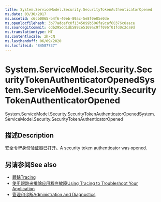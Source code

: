 ```yaml
---
title: System.ServiceModel.Security.SecurityTokenAuthenticatorOpened
ms.date: 03/30/2017
ms.assetid: c6cb0065-b4f6-40eb-89ac-5e8f0e05e0de
ms.openlocfilehash: 3b77adcefc0f1345099b506fa9caf60376c8aace
ms.sourcegitcommit: cdb295dd1db589ce5169ac9ff096f01fd0c2da9d
ms.translationtype: MT
ms.contentlocale: zh-CN
ms.lasthandoff: 06/09/2020
ms.locfileid: "84587737"
---
```

# <a name="systemservicemodelsecuritysecuritytokenauthenticatoropened"></a><span data-ttu-id="ed51c-102">System.ServiceModel.Security.SecurityTokenAuthenticatorOpened</span><span class="sxs-lookup"><span data-stu-id="ed51c-102">System.ServiceModel.Security.SecurityTokenAuthenticatorOpened</span></span>
<span data-ttu-id="ed51c-103">System.ServiceModel.Security.SecurityTokenAuthenticatorOpened</span><span class="sxs-lookup"><span data-stu-id="ed51c-103">System.ServiceModel.Security.SecurityTokenAuthenticatorOpened</span></span>  
  
## <a name="description"></a><span data-ttu-id="ed51c-104">描述</span><span class="sxs-lookup"><span data-stu-id="ed51c-104">Description</span></span>  
 <span data-ttu-id="ed51c-105">安全令牌身份验证器已打开。</span><span class="sxs-lookup"><span data-stu-id="ed51c-105">A security token authenticator was opened.</span></span>  
  
## <a name="see-also"></a><span data-ttu-id="ed51c-106">另请参阅</span><span class="sxs-lookup"><span data-stu-id="ed51c-106">See also</span></span>

- [<span data-ttu-id="ed51c-107">跟踪</span><span class="sxs-lookup"><span data-stu-id="ed51c-107">Tracing</span></span>](index.md)
- [<span data-ttu-id="ed51c-108">使用跟踪来排除应用程序故障</span><span class="sxs-lookup"><span data-stu-id="ed51c-108">Using Tracing to Troubleshoot Your Application</span></span>](using-tracing-to-troubleshoot-your-application.md)
- [<span data-ttu-id="ed51c-109">管理和诊断</span><span class="sxs-lookup"><span data-stu-id="ed51c-109">Administration and Diagnostics</span></span>](../index.md)
